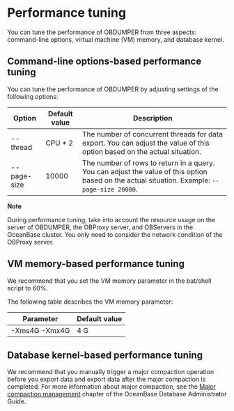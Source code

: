 Performance tuning 
=======================================

You can tune the performance of OBDUMPER from three aspects: command-line options, virtual machine (VM) memory, and database kernel.

Command-line options-based performance tuning 
------------------------------------------------------------------

You can tune the performance of OBDUMPER by adjusting settings of the following options:


|   Option    | Default value |                                                                  Description                                                                  |
|-------------|---------------|-----------------------------------------------------------------------------------------------------------------------------------------------|
| --thread    | CPU \* 2      | The number of concurrent threads for data export. You can adjust the value of this option based on the actual situation.                      |
| --page-size | 10000         | The number of rows to return in a query. You can adjust the value of this option based on the actual situation. Example: `--page-size 20000`. |


**Note**



During performance tuning, take into account the resource usage on the server of OBDUMPER, the OBProxy server, and OBServers in the OceanBase cluster. You only need to consider the network condition of the OBProxy server.

VM memory-based performance tuning 
-------------------------------------------------------

We recommend that you set the VM memory parameter in the bat/shell script to 60%.

The following table describes the VM memory parameter:


| **Parameter** | **Default value** |
|---------------|-------------------|
| -Xms4G -Xmx4G | 4 G               |



Database kernel-based performance tuning 
-------------------------------------------------------------

We recommend that you manually trigger a major compaction operation before you export data and export data after the major compaction is completed. For more information about major compaction, see the [Major compaction management](https://www.oceanbase.com/docs/oceanbase-database/oceanbase-database/V2.2.77/consolidation-management-overview) chapter of the OceanBase Database Administrator Guide.
